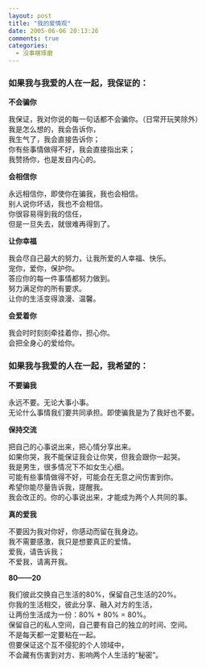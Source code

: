 ```yaml
---
layout: post
title: "我的爱情观"
date: 2005-06-06 20:13:26
comments: true
categories:
  - 没事瞎琢磨
---
```


### 如果我与我爱的人在一起，我保证的：

**不会骗你**

我保证，我对你说的每一句话都不会骗你。（日常开玩笑除外）  
我是怎么想的，我会告诉你，  
我生气了，我会直接告诉你；  
你有些事情做得不好，我会直接指出来；  
我赞扬你，也是发自内心的。

**会相信你**

永远相信你，即使你在骗我，我也会相信。  
别人说你坏话，我也不会相信。  
你很容易得到我的信任，  
但是一旦失去，就很难再得到了。

**让你幸福**

我会尽自己最大的努力，让我所爱的人幸福、快乐。  
宠你，爱你，保护你。  
答应你的每一件事情都努力做到。  
努力满足你的所有要求。  
让你的生活变得浪漫、温馨。

**会爱着你**

我会时时刻刻牵挂着你，担心你。  
会把全身心的爱给你。

### 如果我与我爱的人在一起，我希望的：

**不要骗我**

永远不要。无论大事小事。  
无论什么事情我们要共同承担。即使骗我是为了我好也不要。

**保持交流**

把自己的心事说出来，把心情分享出来。  
如果你哭，我不能保证我会让你笑，但我会跟你一起哭。  
我是男生，很多情况下不如女生心细。  
可能有些事情做得不好，可能会在无意之间伤害到你。  
希望你能尽量告诉我，提醒我。  
我会改正的。你的心事说出来，才能成为两个人共同的事。

**真的爱我**

不要因为我对你好，你感动而留在我身边。  
我不需要感激，我只是想要真正的爱情。  
爱我，请告诉我；  
不爱我，请离开我。

**80——20**

我们彼此交换自己生活的80%，保留自己生活的20%。  
你我的生活相交，彼此分享、融入对方的生活，  
让两份生活成为一份：80% + 80% = 80%。  
保留自己的私人空间，自己要有自己的独立的时间、空间。  
不是每天都一定要粘在一起。  
但要保证这个互不侵犯的个人领域中，  
不会藏有伤害到对方、影响两个人生活的“秘密”。